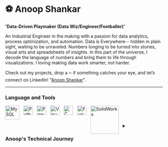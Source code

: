 # ⚽ Anoop Shankar

**'Data-Driven Playmaker (Data Wiz/Engineer/Footballer)'**

An Industrial Engineer in the making with a passion for data analytics, process optimization, and automation. Data is Everywhere-- hidden in plain sight, waiting to be unraveled. Numbers longing to be turned into stories, visual arts and spreadsheets of insights. In this part of the universe, I decode the language of numbers and bring them to life through visualizations. I loving making data work smarter, not harder. 

Check out my projects, drop a ⭐ if something catches your eye, and let’s connect on LinkedIn! "[Anoop Shankar](https://www.linkedin.com/in/anoopshankarap/)".

---

### Language and Tools
<img align="left" alt="MySQL" width="45px" style="padding-right:10px;" src="https://cdn.jsdelivr.net/gh/devicons/devicon@latest/icons/mysql/mysql-original-wordmark.svg" />
<img align="left" alt="Python" width="30px" style="padding-right:10px;" src="https://cdn.jsdelivr.net/gh/devicons/devicon@latest/icons/python/python-original.svg" />
<img align="left" alt="Power BI" width="30px" style="padding-right:10px;" src="https://upload.wikimedia.org/wikipedia/commons/c/cf/New_Power_BI_Logo.svg" />
<img align="left" alt="Visual Basic" width="30px" style="padding-right:10px;" src="https://cdn.jsdelivr.net/gh/devicons/devicon@latest/icons/visualbasic/visualbasic-original.svg" />                  
<img align="left" alt="C Plus Plus" width="30px" style="padding-right:10px;" src="https://cdn.jsdelivr.net/gh/devicons/devicon@latest/icons/cplusplus/cplusplus-original.svg" />
<img align="left" alt="Fusion 360" width="30px" style="padding-right:10px;" src="https://damassets.autodesk.net/content/dam/autodesk/www/product-imagery/badge-75x75/simplified-badges/fusion-360-product-design-extension-2023-simplified-badge-75x75.png" />
<img align="left" alt="SolidWorks" width="90px" style="padding-right:10px;" src="https://www.3ds.com/assets/3ds-navigation/3DS_corporate-logo_solidworks.svg" />

<br />                   

#

<details>
  <summary><h3>Anoop's Technical Journey </h3></summary>
Starting with a Mechanical Engineering background at Vellore Institute of Technology, I developed a strong foundation in 3D modeling (SolidWorks, Autodesk) and data visualization (Power BI, Excel). My interest in data-driven decision-making grew during my In-plant Trainee role at Steel Authority of India Limited, where I got hands-on exposure to industrial processes. Transitioning into business and data analytics, I interned at Clear, leveraging MS Excel, SQL, and automation to support product managers and developers. My contributions led to a full-time role conversion, where I advanced my expertise in VBA Macros, SQL-based dashboards (Metabase), and workflow automation. Now, as a Master’s student in Industrial Engineering at ASU, I continue refining my skills in Python (forecasting & analytics), SQL (DBMS), Power BI, and automation, working on projects like Optimal Portfolio Analysis and Dow Jones Index Forecasting. My journey is a blend of engineering precision, data storytelling, and process optimization, with a passion for turning raw data into actionable insights.
</details>
